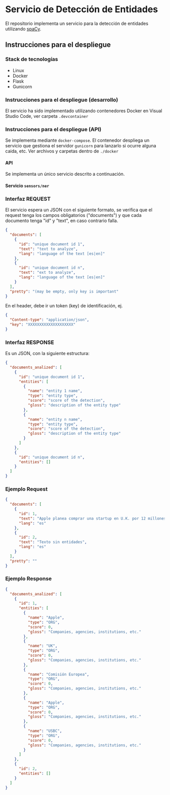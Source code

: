 # Servicio de Detección de Entidades
El repositorio implementa un servicio para la detección de entidades utilizando [spaCy](https://spacy.io).

## Instrucciones para el despliegue

### Stack de tecnologías
- Linux
- Docker
- Flask
- Gunicorn
  
### Instrucciones para el despliegue (desarrollo)
El servicio ha sido implementado utilizando contenedores Docker en Visual Studio Code, ver carpeta `.devcontainer`
  
### Instrucciones para el despliegue (API)
Se implementa mediante `docker-compose`. El contenedor despliega un servicio que gestiona el servidor `gunicorn` para lanzarlo si ocurre alguna caida, etc. Ver archivos y carpetas dentro de  `./docker`


#### API

Se implementa un único servicio descrito a continuación.

#### Servicio `sensors/ner`


### Interfaz REQUEST

El servicio espera un JSON con el siguiente formato, se verifica que el request tenga los campos obligatorios ("documents") y que cada documento tenga "id" y "text", en caso contrario falla.

```json
{
  "documents": [
    {
      "id": "unique document id 1",
      "text": "text to analyze",
      "lang": "language of the text [es|en]"
    },
    {
      "id": "unique document id n",
      "text": "ext to analyze",
      "lang": "language of the text [es|en]"
    }
  ],
  "pretty": "(may be empty, only key is important"
}
```

En el header, debe ir un token (key) de identificación, ej. 

```json
{
  "Content-type": "application/json",
  "key": "XXXXXXXXXXXXXXXXXXXX"
}
```
  

### Interfaz RESPONSE

Es un JSON, con la siguiente estructura:

```json
{
  "documents_analized": [
    {
      "id": "unique document id 1",
      "entities": [
        {
          "name": "entity 1 name",
          "type": "entity type",
          "score": "score of the detection",
          "gloss": "description of the entity type"
        },
        {
          "name": "entity n name",
          "type": "entity type",
          "score": "score of the detection",
          "gloss": "description of the entity type"
        }
      ]
    },
    {
      "id": "unique document id n",
      "entities": []
    }
  ]
}
```
  

### Ejemplo Request
```json
{
  "documents": [
    {
      "id": 1,
      "text": "Apple planea comprar una startup en U.K. por 12 millones de euros pero la Comisión Europea se opone. En respuesta, Apple retrasará la introducción del USB-C.",
      "lang": "es"
    },
    {
      "id": 2,
      "text": "Texto sin entidades",
      "lang": "es"
    }
  ],
  "pretty": ""
}
```		
  

### Ejemplo Response
```json
{
  "documents_analized": [
    {
      "id": 1,
      "entities": [
        {
          "name": "Apple",
          "type": "ORG",
          "score": 0,
          "gloss": "Companies, agencies, institutions, etc."
        },
        {
          "name": "UK",
          "type": "ORG",
          "score": 0,
          "gloss": "Companies, agencies, institutions, etc."
        },
        {
          "name": "Comisión Europea",
          "type": "ORG",
          "score": 0,
          "gloss": "Companies, agencies, institutions, etc."
        },
        {
          "name": "Apple",
          "type": "ORG",
          "score": 0,
          "gloss": "Companies, agencies, institutions, etc."
        },
        {
          "name": "USBC",
          "type": "ORG",
          "score": 0,
          "gloss": "Companies, agencies, institutions, etc."
        }
      ]
    },
    {
      "id": 2,
      "entities": []
    }
  ]
}
```